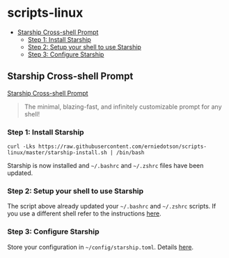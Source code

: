 # scripts-linux

<!-- toc -->

- [Starship Cross-shell Prompt](#starship-cross-shell-prompt)
  * [Step 1: Install Starship](#step-1-install-starship)
  * [Step 2: Setup your shell to use Starship](#step-2-setup-your-shell-to-use-starship)
  * [Step 3: Configure Starship](#step-3-configure-starship)

<!-- tocstop -->

## Starship Cross-shell Prompt

[Starship Cross-shell Prompt](https://starship.rs/)

> The minimal, blazing-fast, and infinitely customizable prompt for any shell! 

### Step 1: Install Starship

`curl -Lks https://raw.githubusercontent.com/erniedotson/scripts-linux/master/starship-install.sh | /bin/bash`

Starship is now installed and `~/.bashrc` and `~/.zshrc` files have been updated.

### Step 2: Setup your shell to use Starship

The script above already updated your `~/.bashrc` and `~/.zshrc` scripts. If you use a different shell refer to the instructions [here](https://starship.rs/guide/#step-2-setup-your-shell-to-use-starship).

### Step 3: Configure Starship

Store your configuration in `~/config/starship.toml`. Details [here](https://starship.rs/guide/#step-3-configure-starship).
